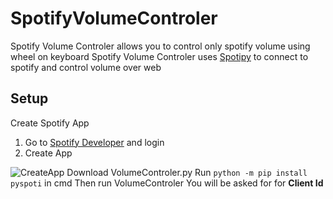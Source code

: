 # **SpotifyVolumeControler**
Spotify Volume Controler allows you to control only spotify volume using wheel on keyboard
Spotify Volume Controler uses  [Spotipy](http://https://github.com/spotipy-dev/spotipy "Spotipy") to connect to spotify and control volume over web

## Setup
Create Spotify App
1. Go to [Spotify Developer](http://https://developer.spotify.com/dashboard/ "Spotify Developer") and login
2. Create App


![CreateApp]([https://assets.digitalocean.com/articles/alligator/boo.svg](https://uploadi.ng/s38kIZMc) "Create App")
Download VolumeControler.py 
Run `python -m pip install pyspoti` in cmd
Then run VolumeControler You will be asked for for **Client Id**
